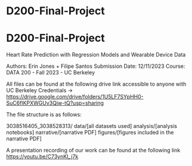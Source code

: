 # D200-Final-Project
# D200-Final-Project

Heart Rate Prediction with Regression Models and Wearable Device Data

Authors: Erin Jones + Filipe Santos
Submission Date: 12/11/2023
Course: DATA 200 - Fall 2023 - UC Berkeley

All files can be found at the following drive link accessible to anyone with UC Berkeley Credentials -> https://drive.google.com/drive/folders/1U5LF7SYpHH0-SuC6fIKPXWGUv3Qiw-tQ?usp=sharing

The file structure is as follows:

3038516405_3038528313/
    data/[all datasets used]
    analysis/[analysis notebooks]
    narrative/[narrative PDF]
    figures/[figures included in the narrative PDF]

A presentation recording of our work can be found at the following link https://youtu.be/C73ynKI_j7k

